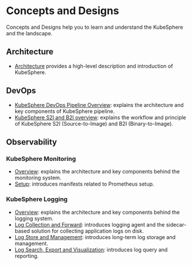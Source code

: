 # Concepts and Designs

Concepts and Designs help you to learn and understand the KubeSphere and the landscape.

## Architecture

- [Architecture](overview.md) provides a high-level description and introduction of KubeSphere.

## DevOps

- [KubeSphere DevOps Pipeline Overview](../../sig-devops/concepts-and-designs/devops-pipeline-overview.md): explains the architecture and key components of KubeSphere pipeline.
- [KubeSphere S2I and B2I overview](../../sig-devops/concepts-and-designs/s2i-b2i-overview.md): explains the workflow and principle of KubeSphere S2I (Source-to-Image) and B2I (Binary-to-Image).

## Observability

### KubeSphere Monitoring

- [Overview](../../sig-observability/concepts-and-designs/kubesphere-monitoring.md#Overview): explains the architecture and key components behind the monitoring system.
- [Setup](../../sig-observability/concepts-and-designs/kubesphere-monitoring.md#Setup): introduces manifests related to Prometheus setup.

### KubeSphere Logging

- [Overview](../../sig-observability/concepts-and-designs/kubesphere-logging.md#Overview): explains the architecture and key components behind the logging system.
- [Log Collection and Forward](../../sig-observability/concepts-and-designs/kubesphere-logging.md#Log-Collection-and-Forward): introduces logging agent and the sidecar-based solution for collecting application logs on disk.
- [Log Store and Management](../../sig-observability/concepts-and-designs/kubesphere-logging.md#Log-Store-and-Management): introduces long-term log storage and management.
- [Log Search, Export and Visualization](../../sig-observability/concepts-and-designs/kubesphere-logging.md#Log-Search,-Export-and-Visualization): introduces log query and reporting.
